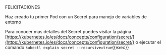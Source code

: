 FELICITACIONES

Haz creado tu primer Pod con un Secret para manejo de variables de entorno

Para conocer mas detalles del Secret puedes visitar la página [https://kubernetes.io/es/docs/concepts/configuration/secret/](https://kubernetes.io/es/docs/concepts/configuration/secret/) o ejecutar el comando `kubectl explain secret --recursive=true`{{exec}}
